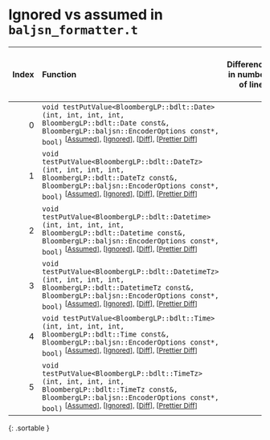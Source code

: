 # Ignored vs assumed in `baljsn_formatter.t`

<script src="../sorttable.js"></script>

|   Index | Function                                                                                                                                                                                                                                                                      |   Difference in number of lines |   Function size difference in bytes |   Number of lines in assumed build | Number of bytes in assumed build   |   Number of lines in ignored build | Number of bytes in ignored build   |
|--------:|:------------------------------------------------------------------------------------------------------------------------------------------------------------------------------------------------------------------------------------------------------------------------------|--------------------------------:|------------------------------------:|-----------------------------------:|:-----------------------------------|-----------------------------------:|:-----------------------------------|
|       0 | `void testPutValue<BloombergLP::bdlt::Date>(int, int, int, int, BloombergLP::bdlt::Date const&, BloombergLP::baljsn::EncoderOptions const*, bool)` <sup>\[[Assumed](0-assume)\], \[[Ignored](0-none)\], \[[Diff](0.diff.html)\], \[[Prettier Diff](0-diff.html)\]             |                               4 |                                  16 |                                593 | 2,944                              |                                589 | 2,928                              |
|       1 | `void testPutValue<BloombergLP::bdlt::DateTz>(int, int, int, int, BloombergLP::bdlt::DateTz const&, BloombergLP::baljsn::EncoderOptions const*, bool)` <sup>\[[Assumed](1-assume)\], \[[Ignored](1-none)\], \[[Diff](1.diff.html)\], \[[Prettier Diff](1-diff.html)\]         |                               4 |                                  16 |                                593 | 2,944                              |                                589 | 2,928                              |
|       2 | `void testPutValue<BloombergLP::bdlt::Datetime>(int, int, int, int, BloombergLP::bdlt::Datetime const&, BloombergLP::baljsn::EncoderOptions const*, bool)` <sup>\[[Assumed](2-assume)\], \[[Ignored](2-none)\], \[[Diff](2.diff.html)\], \[[Prettier Diff](2-diff.html)\]     |                               4 |                                  16 |                                593 | 2,944                              |                                589 | 2,928                              |
|       3 | `void testPutValue<BloombergLP::bdlt::DatetimeTz>(int, int, int, int, BloombergLP::bdlt::DatetimeTz const&, BloombergLP::baljsn::EncoderOptions const*, bool)` <sup>\[[Assumed](3-assume)\], \[[Ignored](3-none)\], \[[Diff](3.diff.html)\], \[[Prettier Diff](3-diff.html)\] |                               4 |                                  16 |                                593 | 2,944                              |                                589 | 2,928                              |
|       4 | `void testPutValue<BloombergLP::bdlt::Time>(int, int, int, int, BloombergLP::bdlt::Time const&, BloombergLP::baljsn::EncoderOptions const*, bool)` <sup>\[[Assumed](4-assume)\], \[[Ignored](4-none)\], \[[Diff](4.diff.html)\], \[[Prettier Diff](4-diff.html)\]             |                               4 |                                  16 |                                593 | 2,944                              |                                589 | 2,928                              |
|       5 | `void testPutValue<BloombergLP::bdlt::TimeTz>(int, int, int, int, BloombergLP::bdlt::TimeTz const&, BloombergLP::baljsn::EncoderOptions const*, bool)` <sup>\[[Assumed](5-assume)\], \[[Ignored](5-none)\], \[[Diff](5.diff.html)\], \[[Prettier Diff](5-diff.html)\]         |                               4 |                                  16 |                                593 | 2,944                              |                                589 | 2,928                              |
{: .sortable }

